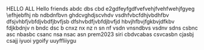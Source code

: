 HELLO ALL 
Hello friends 
abdc dbs cbd
e2gdfeyfgdfvefvehjfvehfwehjfgyeg
\efhjebfhj
nb ndbdnfbvn
ghdcvghdjscvhdv vsdhfvbcfdhjvbdhfbv
dfsjvhbfjvbfdjvbdfjbvfjsb
dfshvbdfjvbfdjbvfjd
hbvjhfbvjfgkbvjdfkbv fdjkbdnjv n
bndc dsc b 
cnxz nx nz
n sn
nf vsdn vnsndbvs
vsdnv sdns 
csbnc asc nbasbc
csanc nsa
nsac asn
prem2023
siri
cbdvcabas
csvcasbn
cjasbj
csajj
iyuoi
ygoify
uuyffliiygu
